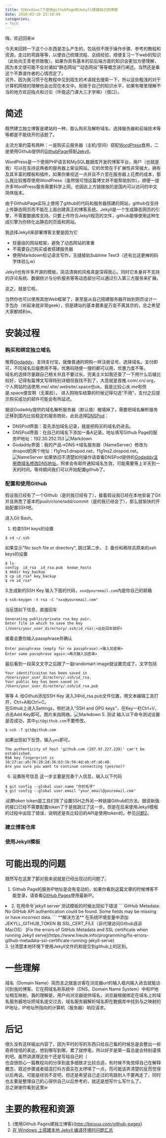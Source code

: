 ```yaml
---
title: 在Windows7下使用githubPage和Jekyll搭建自己的博客
date: 2018-03-10 23:10:04
categories:
- Tech
---
```

嗨，欢迎回来w  

今天来回顾一下这个小东西是怎么产生的，包括但不限于操作步骤、参考的教程和资源，走过的弯路等等，以便自己梳理流程、总结经验，顺便复习一下web的知识（此处向王青老师致敬）。如果你具有基本的前后端方面的知识会更加方便理解，因为本文很可能不会对诸如“静态网站”“动态网站”等等概念进行阐述。当然还是看这个不靠谱作者的心情而定了。  
另外，因为我习惯于在教程中见到陌生的术语就去搜索一下，所以这些粗浅的对于计算机网络的理解也会出现在本文中。局限于自己的知识水平，如果有哪里理解不当的地方欢迎指点和讨论（毕竟这门课大三才学嘛）（借口）。

# 简述
既然建立独立博客是建站的一种，那么购买及解析域名、选择服务器和前端技术等等都是不能绕开的话题了。  

主流方案约莫有两种：一是购买云服务器（主机/空间）搭配[WordPress](https://cn.wordpress.org/)食用，二是使用Github提供的[GithubPage](https://pages.github.com/)搭配[Jekyll](https://jekyllrb.com/)。  

WordPress是一个使用PHP语言和MySQL数据库开发的博客平台，用户（也就是我）可以在支持这两者的服务器上架设网站。它的优势在于扩展性非常强大，拥有及其丰富的模板和插件，如果你重视这一点并且不介意在服务器上花费的成本，那么我比较推荐使用WordPress（虽然很可惜这篇博文并不能帮助到你）。顺便一提许多WordPress服务需要科学上网，也因此上方链接放的是国内可以访问的中文简体版本。  

由于GithubPage实际上使用了github的代码和服务器搭建的网站，github仅支持上传静态网页而不能在上面创建真正的博客系统。Jekyll是一个生成静态网页的引擎，不需要数据库支持。只要上传符合Jekyll规范的文件，github能够使用这种生成引擎为你转化出静态的页面和网站。  

我选择Jekyll来部署博客主要是因为它
* 轻量级的网站框架，避免了动态网站的笨重
* 不需要自己购买或者搭建服务器
* 使用Markdown标记语言写作，无缝接轨Sublime Text3（还有比这更棒的码字体验么w）  

Jekyll也有许多开源的模板，简洁清爽的风格真是深得我心。同时它本身并不支持的评论系统、数据统计与分析服务等等动态部分可以通过引入第三方服务来扩展。  

总之，就是它啦。

当然你也可以使用其他Web框架了，甚至是从自己搭建服务器开始到网页设计一手包办（听起来就非常geek），但是建站的基本要素是万变不离其宗的，总之希望大家都顺利w。

# 安装过程
### 购买和绑定独立域名
推荐[Godaddy](https://sg.godaddy.com/)，支持支付宝，就像普通的网购一样注册证号、选择域名、支付即可，不同域名后缀费用不等。优惠码随便一搜的都可以用，优惠力度不等。  
域名的选择尽量跟自己相关并且不要过长。完美主义如我还查了一下用什么后缀比较好，记得有篇博文写得特别详细但我找不到了，大意就是首推.com/.cn/.org，个人网站的话使用.me/.site/.website/.space也ok。我是比较心水.me啦但是.space便宜啊（无辜脸）。  进入购物车结算的时候记得勾选“不用”，支付之后提示购买成功的邮件可能会有所延迟。

据说Godaddy提供的域名解析服务器（默认值）被墙掉了，需要把域名解析服务迁移到国内比较稳定的服务商处，此处选择[DNSPod](https://www.dnspod.cn)：
- DNSPod界面：首先添加域名记录，就是把购买的域名扔进去。
- DNSPod界面：在自己的域名下添加一条A记录，地址填写Github Page的服务IP地址：192.30.252.153
![Markdown](http://i2.bvimg.com/618639/213e66166ca2e4d0.png)
- Godaddy界面：我的产品->DNS->域名服务器（NameServer）修改为dnspod的两个地址：f1g1ns1.dnspod.net、f1g1ns2.dnspod.net。
![NameServer](http://i2.bvimg.com/618639/d466a1918d86fdb0s.png)
如果依旧不清楚如何操作请查看DNSPod提供的[Godaddy注册商域名修改DNS地址](https://support.dnspod.cn/Kb/showarticle/tsid/42/)。狗爹会有邮件通知域名生效，可能需要等上半天到一天的时间。等待期间我们可以开始配置github了。


### 配置和使用Github
假设我已经有了一个Github（是的我已经有了），接着假设我已经在本地安装了Git并且熟悉了基本的push/clone/add/commit（是的我已经会了），那么就愉快的开始配置SSH吧。

进入Git Bash。
1. 检查SSH keys的设置
```
$ cd ~/.ssh
```
如果显示"No such file or directory", 跳过第二步。
2. 备份和移除员原来的ssh keys的设置
```
$ ls
config  id_rsa  id_rsa.pub  known_hosts
$ mkdir key_backup
$ cp id_rsa* key_backup
$ rm id_rsa*
```
3.生成新的SSH Key
输入下面的代码，`xxx@youremail.com`内是你自己的邮箱
```
$ ssh-keygen -t rsa -C "xxx@youremail.com"
```
当反馈如下信息，直接回车
```
Generating public/private rsa key pair.
Enter file in which to save the key (/Users/your_user_directory/.ssh/id_rsa):<此处回车就好>
```
接着会要你输入passphrase并确认
```
Enter passphrase (empty for no passphrase):<输入加密串>
Enter same passphrase again:<再次输入加密串>
```
最后看到一段英文文字之后跟了一副randomart image就设置完成了。文字包括
```
Your identificaiton has been saved in 
/Users/your_user_directory/.ssh/id_rsa.
Your public key has been saved in
/Users/your_user_directory/.ssh/id_rsa.pub
```
等等
4. 给Github添加SSH Key
进入3中id_rsa.pub文件位置，用文本编辑工具打开，Ctrl+A和Ctrl+C。  
在Github上进入Settings，侧栏进入"SSH and GPG keys"，在Key一栏Ctrl+V，点击Add Key即可。图片来自网络。![Markdown](http://i2.bvimg.com/618639/63113c04bf6e6cc3.jpg)
5. 测试
输入以下命令测试设置是否成功，其中`git@github.com`不要修改。
```
$ ssh -T git@github.com
```
如果出现如下反馈，输入`yes`即可。
```
The authenticity of host 'github.com (207.97.227.239)' can't be established.
RSA key fingerprint is 16:27:ac:a5:76:28:2d:36:63:1b:56:4d:eb:df:a6:48.
Are you sure you want to continue connecting (yes/no)?
```
6. 设置账号信息
这一步主要是完善个人信息，输入以下代码
```
$ git config --global user.name "你的名字"
$ git config --global user.email "your_email@youremail.com"
```
*设置token* token是工具们除了设置SSH之外另一种链接Github的方法。据说新版的接口已经不需要配置token了于是我跳过了这一步。但是在后来使用Jekyll模板的过程中出现了错误，说明还是有比较旧的API是使用token的。参见[问题2](#problem_token)。

### 建立博客仓库
### 使用Jekyll模板

# 可能出现的问题
既然写在这里了那对我来说就是已经出现过的问题了。
1. Github Page的服务IP地址是会有变动的，如果你看到这篇文章的时候博客不能登录，请查看[GitHub Pages](https://help.github.com/articles/troubleshooting-custom-domains/#dns-configuration-errors)使用最新IP。
<li id="problem_token">2. 在用命令`jekyll server`测试模板的时候出现如下错误
```
GitHub Metadata: No GitHub API authentication could be found. Some fields may be missing or have incorrect data.
```
**解决方法** 在系统环境变量中添加 JEKYLL_GITHUB_TOKEN 和 SSL_CERT_FILE（非代理访问Github且非MacOS）  
[Fix the errors of GitHub Metadata and SSL certificate when running Jekyll serve](https://www.hieule.info/programming/fix-errors-github-metadata-ssl-certificate-running-jekyll-serve)
</li>
3. 分清楚本地环境下使用Jekyll文件的和提交到github上的区别。

# 一些理解
域名（Domain Name）简而言之就是访客在浏览器url的输入框内输入进去就能访问到我的博客。它在网域名称系统中（DNS，Domain Name System）中和IP地址相互映射。我的理解是，用户向浏览器提供域名，浏览器根据绑定在域名上的域名服务器地址把域名提交过去，域名服务器解析域名即在数据库中找到与之映射的IP地址，IP地址所指向的计算机（服务器）响应请求。

# 后记
很久没有这样输出内容了，因为平时的写的东西只给自己看的时候总是会整出一些奇奇怪怪的表达，想到哪写到哪，累了就停笔，所以好歹是第一篇总是会特别谨慎的吧。虽然讲道理这些个还是写给自己的（  
也会很担心一篇教程向的分享到底多细致才比较合适，有时候不免觉得自己在解释概念、叙述步骤或者插混打科方面实在太啰嗦了一点，而可能该弄清楚的反而觉得以后再说。可能是经验不足吧，但还是希望自己走过的弯路别人不要再走了，同时也主要是整理自己的心得供自己以后参考的，就还是想写什么写什么了。  
总之谢谢你看到这里w

# 主要的教程和资源
1. (使用Github Pages建独立博客){http://beiyuu.com/github-pages}
2. [在 Windows 上搭建本地 Jekyll 编译环境时问题汇总](http://blog.csdn.net/wudalang_gd/article/details/74619791)